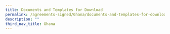 ```yaml
---
title: Documents and Templates for Download
permalink: /agreements-signed/Ghana/documents-and-templates-for-download/
description: ""
third_nav_title: Ghana
---
```



